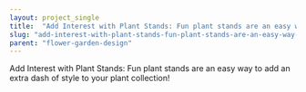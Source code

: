 ```yaml
---
layout: project_single
title:  "Add Interest with Plant Stands: Fun plant stands are an easy way to add an extra dash of style to your plant collection!"
slug: "add-interest-with-plant-stands-fun-plant-stands-are-an-easy-way-to-add-an"
parent: "flower-garden-design"
---
```

Add Interest with Plant Stands: Fun plant stands are an easy way to add an extra dash of style to your plant collection!